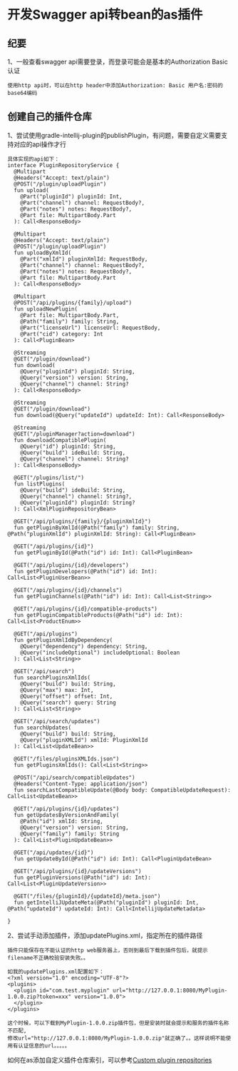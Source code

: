 # 开发Swagger api转bean的as插件

## 纪要

1、一般查看swagger api需要登录，而登录可能会是基本的Authorization Basic认证

    使用http api时，可以在http header中添加Authorization: Basic 用户名:密码的base64编码
    
    
    
## 创建自己的插件仓库

1、尝试使用gradle-intellij-plugin的publishPlugin，有问题，需要自定义需要支持对应的api操作才行

    具体实现的api如下：
    interface PluginRepositoryService {
      @Multipart
      @Headers("Accept: text/plain")
      @POST("/plugin/uploadPlugin")
      fun upload(
        @Part("pluginId") pluginId: Int,
        @Part("channel") channel: RequestBody?,
        @Part("notes") notes: RequestBody?,
        @Part file: MultipartBody.Part
      ): Call<ResponseBody>
    
      @Multipart
      @Headers("Accept: text/plain")
      @POST("/plugin/uploadPlugin")
      fun uploadByXmlId(
        @Part("xmlId") pluginXmlId: RequestBody,
        @Part("channel") channel: RequestBody?,
        @Part("notes") notes: RequestBody?,
        @Part file: MultipartBody.Part
      ): Call<ResponseBody>
    
      @Multipart
      @POST("/api/plugins/{family}/upload")
      fun uploadNewPlugin(
        @Part file: MultipartBody.Part,
        @Path("family") family: String,
        @Part("licenseUrl") licenseUrl: RequestBody,
        @Part("cid") category: Int
      ): Call<PluginBean>
    
      @Streaming
      @GET("/plugin/download")
      fun download(
        @Query("pluginId") pluginId: String,
        @Query("version") version: String,
        @Query("channel") channel: String?
      ): Call<ResponseBody>
    
      @Streaming
      @GET("/plugin/download")
      fun download(@Query("updateId") updateId: Int): Call<ResponseBody>
    
      @Streaming
      @GET("/pluginManager?action=download")
      fun downloadCompatiblePlugin(
        @Query("id") pluginId: String,
        @Query("build") ideBuild: String,
        @Query("channel") channel: String?
      ): Call<ResponseBody>
    
      @GET("/plugins/list/")
      fun listPlugins(
        @Query("build") ideBuild: String,
        @Query("channel") channel: String?,
        @Query("pluginId") pluginId: String?
      ): Call<XmlPluginRepositoryBean>
    
      @GET("/api/plugins/{family}/{pluginXmlId}")
      fun getPluginByXmlId(@Path("family") family: String, @Path("pluginXmlId") pluginXmlId: String): Call<PluginBean>
    
      @GET("/api/plugins/{id}")
      fun getPluginById(@Path("id") id: Int): Call<PluginBean>
    
      @GET("/api/plugins/{id}/developers")
      fun getPluginDevelopers(@Path("id") id: Int): Call<List<PluginUserBean>>
    
      @GET("/api/plugins/{id}/channels")
      fun getPluginChannels(@Path("id") id: Int): Call<List<String>>
    
      @GET("/api/plugins/{id}/compatible-products")
      fun getPluginCompatibleProducts(@Path("id") id: Int): Call<List<ProductEnum>>
    
      @GET("/api/plugins")
      fun getPluginXmlIdByDependency(
        @Query("dependency") dependency: String,
        @Query("includeOptional") includeOptional: Boolean
      ): Call<List<String>>
    
      @GET("/api/search")
      fun searchPluginsXmlIds(
        @Query("build") build: String,
        @Query("max") max: Int,
        @Query("offset") offset: Int,
        @Query("search") query: String
      ): Call<List<String>>
    
      @GET("/api/search/updates")
      fun searchUpdates(
        @Query("build") build: String,
        @Query("pluginXMLId") xmlId: PluginXmlId
      ): Call<List<UpdateBean>>
    
      @GET("/files/pluginsXMLIds.json")
      fun getPluginsXmlIds(): Call<List<String>>
    
      @POST("/api/search/compatibleUpdates")
      @Headers("Content-Type: application/json")
      fun searchLastCompatibleUpdate(@Body body: CompatibleUpdateRequest): Call<List<UpdateBean>>
    
      @GET("/api/plugins/{id}/updates")
      fun getUpdatesByVersionAndFamily(
        @Path("id") xmlId: String,
        @Query("version") version: String,
        @Query("family") family: String
      ): Call<List<PluginUpdateBean>>
    
      @GET("/api/updates/{id}")
      fun getUpdateById(@Path("id") id: Int): Call<PluginUpdateBean>
    
      @GET("/api/plugins/{id}/updateVersions")
      fun getPluginVersions(@Path("id") id: Int): Call<List<PluginUpdateVersion>>
    
      @GET("/files/{pluginId}/{updateId}/meta.json")
      fun getIntelliJUpdateMeta(@Path("pluginId") pluginId: Int, @Path("updateId") updateId: Int): Call<IntellijUpdateMetadata>
    
    }
    
2、尝试手动添加插件，添加updatePlugins.xml，指定所在的插件路径

    插件只能保存在不能认证的http web服务器上，否则到最后下载到插件包后，就提示filename不正确校验安装失败。。
    
    如我的updatePlugins.xml配置如下：
    <?xml version="1.0" encoding="UTF-8"?>
    <plugins>
      <plugin id="com.test.myplugin" url="http://127.0.0.1:8080/MyPlugin-1.0.0.zip?token=xxx" version="1.0.0">
      </plugin>
    </plugins>
    
    这个时候，可以下载到MyPlugin-1.0.0.zip插件包，但是安装时就会提示和服务的插件名称不匹配,
    修改url="http://127.0.0.1:8080/MyPlugin-1.0.0.zip"就正确了。。这样说明不能使用有认证信息的url。。。。。
    
如何在as添加自定义插件仓库索引，可以参考[Custom plugin repositories](https://www.jetbrains.com/help/idea/managing-plugins.html#repos)   
